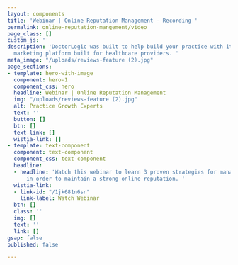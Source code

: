 ```yaml
---
layout: components
title: 'Webinar | Online Reputation Management - Recording '
permalink: online-reputation-mangement/video
page_class: []
custom_js: ''
description: 'DoctorLogic was built to help build your practice with it''s website
  marketing platform built for healthcare providers. '
meta_image: "/uploads/reviews-feature (2).jpg"
page_sections:
- template: hero-with-image
  component: hero-1
  component_css: hero
  headline: Webinar | Online Reputation Management
  img: "/uploads/reviews-feature (2).jpg"
  alt: Practice Growth Experts
  text: ''
  button: []
  btn: []
  text-link: []
  wistia-link: []
- template: text-component
  component: text-component
  component_css: text-component
  headline:
  - headline: 'Watch this webinar to learn 3 proven strategies for managing your reviews
      in order to maintain a strong online reputation. '
  wistia-link:
  - link-id: "/1jk681n6sn"
    link-label: Watch Webinar
  btn: []
  class: ''
  img: []
  text: ''
  link: []
gsap: false
published: false

---
```

